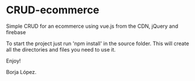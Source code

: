 # CRUD-ecommerce
Simple CRUD for an ecommerce using vue.js from the CDN, jQuery and firebase

To start the project just run 'npm install' in the source folder. This will create all the directories and files you need to use it.

Enjoy!

Borja López.

